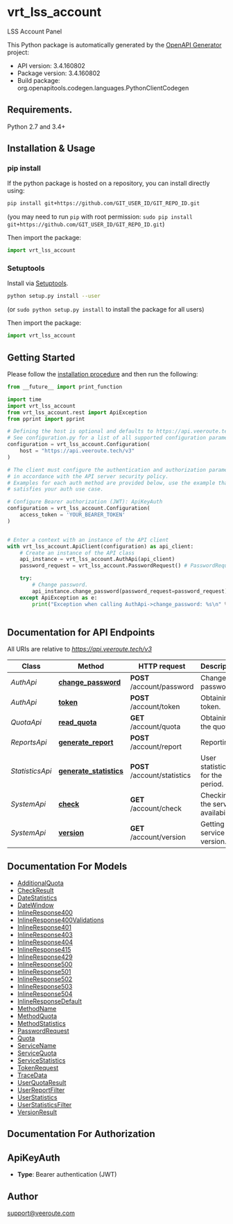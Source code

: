 # vrt_lss_account
LSS Account Panel

This Python package is automatically generated by the [OpenAPI Generator](https://openapi-generator.tech) project:

- API version: 3.4.160802
- Package version: 3.4.160802
- Build package: org.openapitools.codegen.languages.PythonClientCodegen

## Requirements.

Python 2.7 and 3.4+

## Installation & Usage
### pip install

If the python package is hosted on a repository, you can install directly using:

```sh
pip install git+https://github.com/GIT_USER_ID/GIT_REPO_ID.git
```
(you may need to run `pip` with root permission: `sudo pip install git+https://github.com/GIT_USER_ID/GIT_REPO_ID.git`)

Then import the package:
```python
import vrt_lss_account
```

### Setuptools

Install via [Setuptools](http://pypi.python.org/pypi/setuptools).

```sh
python setup.py install --user
```
(or `sudo python setup.py install` to install the package for all users)

Then import the package:
```python
import vrt_lss_account
```

## Getting Started

Please follow the [installation procedure](#installation--usage) and then run the following:

```python
from __future__ import print_function

import time
import vrt_lss_account
from vrt_lss_account.rest import ApiException
from pprint import pprint

# Defining the host is optional and defaults to https://api.veeroute.tech/v3
# See configuration.py for a list of all supported configuration parameters.
configuration = vrt_lss_account.Configuration(
    host = "https://api.veeroute.tech/v3"
)

# The client must configure the authentication and authorization parameters
# in accordance with the API server security policy.
# Examples for each auth method are provided below, use the example that
# satisfies your auth use case.

# Configure Bearer authorization (JWT): ApiKeyAuth
configuration = vrt_lss_account.Configuration(
    access_token = 'YOUR_BEARER_TOKEN'
)


# Enter a context with an instance of the API client
with vrt_lss_account.ApiClient(configuration) as api_client:
    # Create an instance of the API class
    api_instance = vrt_lss_account.AuthApi(api_client)
    password_request = vrt_lss_account.PasswordRequest() # PasswordRequest | Statistics data filter. (optional)

    try:
        # Change password.
        api_instance.change_password(password_request=password_request)
    except ApiException as e:
        print("Exception when calling AuthApi->change_password: %s\n" % e)
    
```

## Documentation for API Endpoints

All URIs are relative to *https://api.veeroute.tech/v3*

Class | Method | HTTP request | Description
------------ | ------------- | ------------- | -------------
*AuthApi* | [**change_password**](docs/AuthApi.md#change_password) | **POST** /account/password | Change password.
*AuthApi* | [**token**](docs/AuthApi.md#token) | **POST** /account/token | Obtaining a token.
*QuotaApi* | [**read_quota**](docs/QuotaApi.md#read_quota) | **GET** /account/quota | Obtaining the quotas.
*ReportsApi* | [**generate_report**](docs/ReportsApi.md#generate_report) | **POST** /account/report | Reporting.
*StatisticsApi* | [**generate_statistics**](docs/StatisticsApi.md#generate_statistics) | **POST** /account/statistics | User statistics for the period.
*SystemApi* | [**check**](docs/SystemApi.md#check) | **GET** /account/check | Checking the service availability.
*SystemApi* | [**version**](docs/SystemApi.md#version) | **GET** /account/version | Getting the service version.


## Documentation For Models

 - [AdditionalQuota](docs/AdditionalQuota.md)
 - [CheckResult](docs/CheckResult.md)
 - [DateStatistics](docs/DateStatistics.md)
 - [DateWindow](docs/DateWindow.md)
 - [InlineResponse400](docs/InlineResponse400.md)
 - [InlineResponse400Validations](docs/InlineResponse400Validations.md)
 - [InlineResponse401](docs/InlineResponse401.md)
 - [InlineResponse403](docs/InlineResponse403.md)
 - [InlineResponse404](docs/InlineResponse404.md)
 - [InlineResponse415](docs/InlineResponse415.md)
 - [InlineResponse429](docs/InlineResponse429.md)
 - [InlineResponse500](docs/InlineResponse500.md)
 - [InlineResponse501](docs/InlineResponse501.md)
 - [InlineResponse502](docs/InlineResponse502.md)
 - [InlineResponse503](docs/InlineResponse503.md)
 - [InlineResponse504](docs/InlineResponse504.md)
 - [InlineResponseDefault](docs/InlineResponseDefault.md)
 - [MethodName](docs/MethodName.md)
 - [MethodQuota](docs/MethodQuota.md)
 - [MethodStatistics](docs/MethodStatistics.md)
 - [PasswordRequest](docs/PasswordRequest.md)
 - [Quota](docs/Quota.md)
 - [ServiceName](docs/ServiceName.md)
 - [ServiceQuota](docs/ServiceQuota.md)
 - [ServiceStatistics](docs/ServiceStatistics.md)
 - [TokenRequest](docs/TokenRequest.md)
 - [TraceData](docs/TraceData.md)
 - [UserQuotaResult](docs/UserQuotaResult.md)
 - [UserReportFilter](docs/UserReportFilter.md)
 - [UserStatistics](docs/UserStatistics.md)
 - [UserStatisticsFilter](docs/UserStatisticsFilter.md)
 - [VersionResult](docs/VersionResult.md)


## Documentation For Authorization


## ApiKeyAuth

- **Type**: Bearer authentication (JWT)


## Author

support@veeroute.com


